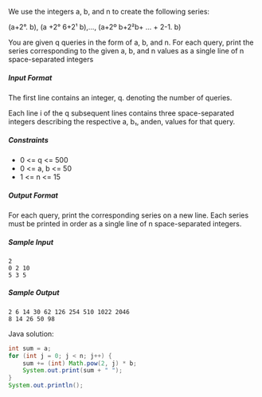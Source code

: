 <p>We use the integers a, b, and n to create the following series:</p>
<p>(a+2°. b), (a +2° 6+2¹ b),..., (a+2º b+2²b+ ... + 2-1. b)</p>
<p>You are given q queries in the form of a, b, and n. For each query, print the series corresponding to the given a, b, and n values as a single line of n space-separated integers</p>
<h5>Input Format</h5>
<p>The first line contains an integer, q. denoting the number of queries.</p>
<p>Each line i of the q subsequent lines contains three space-separated integers describing the respective a, b₁, anden, values for that query.</p>
<h5>Constraints</h5>
<ul>
  <li>0 <= q <= 500</li>
  <li>0 <= a, b <= 50</li>
  <li>1 <= n <= 15</li>
</ul>
<h5>Output Format</h5>
<p>For each query, print the corresponding series on a new line. Each series must be printed in order as a single line of n space-separated integers.</p>
<h5>Sample Input</h5>

```
2
0 2 10
5 3 5
```
<h5>Sample Output</h5>

```
2 6 14 30 62 126 254 510 1022 2046
8 14 26 50 98
```
<p>Java solution:</p>

```Java
int sum = a;
for (int j = 0; j < n; j++) {
    sum += (int) Math.pow(2, j) * b;
    System.out.print(sum + " ");
}
System.out.println();
```
